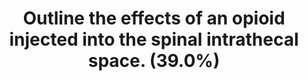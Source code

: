 ---
title: "Outline the effects of an opioid injected into the spinal intrathecal space. (39.0%)"
entityType: SAQ
exam: PEX
college: ANZCA
year: 2009
sitting: A
question: 05
passRate: 39
EC_expectedDomains:
- "The main points expected for a pass include: the fate of the intrathecal opioid i.e. passage across the meninges to exert its action on spinal cord opioid receptors, some cephalad spread in the CSF to supraspinal centres and minimal systemic absorption to exert systemic effects."
- "The main effect is segmental analgesia, with little motor or sympathetic effects. Some appreciation that the extent of distribution is determined by lipid solubility of the agent and that most of the effect of the opioid is due to its action on the spinal cord."
- "The major side effects of intrathecal opioids i.e. pruritus, respiratory depression, nausea and vomiting, urinary retention, including mechanism of action. Other side effects of opioids are negligible."
- "More detail was expected on respiratory depression, given its clinical importance. Early respiratory depression is more likely amongst the lipophilic opioids eg fentanyl. Late depression is more likely with hydrophilic agents such as morphine as it is bound less to the spinal cord and so is carried in the CSF to respiratory centres in the brain."
EC_extraCredit:
- "Points were awarded for mentioning which opioids are commonly used intrathecally, in what doses and their onset and duration of action."
- "Bonus marks were allocated for: Statements about the low dose of intrathecal as compared to intravenous or epidural opioids, showing understanding of the fate of intrathecal opioids, synergism with local anaesthetics, neurotoxic additives which render certain opioids unsuitable for intrathecal use, development of tolerance, other less common side effects."
---